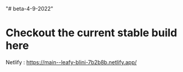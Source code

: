 "# beta-4-9-2022"

# Checkout the current stable build here

Netlify : https://main--leafy-blini-7b2b8b.netlify.app/
